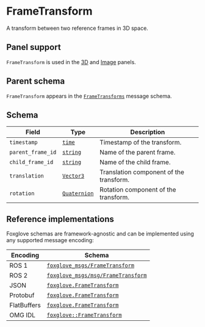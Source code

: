 # FrameTransform

A transform between two reference frames in 3D space.

## Panel support

<!--TODO: Link missing documentation when available-->

`FrameTransform` is used in the [3D](../panels/3d-panel.md) and [Image](../panels/image-panel.md) panels.

## Parent schema

`FrameTransform` appears in the [`FrameTransforms`](./frame-transforms.md) message schema.

## Schema

| Field             | Type                                   | Description                             |
| ----------------- | -------------------------------------- | --------------------------------------- |
| `timestamp`       | [`time`](./built-in-types.md#time)     | Timestamp of the transform.             |
| `parent_frame_id` | [`string`](./built-in-types.md#string) | Name of the parent frame.               |
| `child_frame_id`  | [`string`](./built-in-types.md#string) | Name of the child frame.                |
| `translation`     | [`Vector3`](./vector3.md)              | Translation component of the transform. |
| `rotation`        | [`Quaternion`](./quaternion.md)        | Rotation component of the transform.    |

## Reference implementations

Foxglove schemas are framework-agnostic and can be implemented using any supported message encoding:

| Encoding    | Schema                             |
| ----------- | ---------------------------------- |
| ROS 1       | [`foxglove_msgs/FrameTransform`](https://github.com/foxglove/foxglove-sdk/blob/main/schemas/ros1/FrameTransform.msg) |
| ROS 2       | [`foxglove_msgs/msg/FrameTransform`](https://github.com/foxglove/foxglove-sdk/blob/main/schemas/ros2/FrameTransform.msg) |
| JSON        | [`foxglove.FrameTransform`](https://github.com/foxglove/foxglove-sdk/blob/main/schemas/jsonschema/FrameTransform.json) |
| Protobuf    | [`foxglove.FrameTransform`](https://github.com/foxglove/foxglove-sdk/blob/main/schemas/proto/foxglove/FrameTransform.proto) |
| FlatBuffers | [`foxglove.FrameTransform`](https://github.com/foxglove/foxglove-sdk/blob/main/schemas/flatbuffer/FrameTransform.fbs) |
| OMG IDL     | [`foxglove::FrameTransform`](https://github.com/foxglove/foxglove-sdk/blob/main/schemas/omgidl/foxglove/FrameTransform.idl) |

